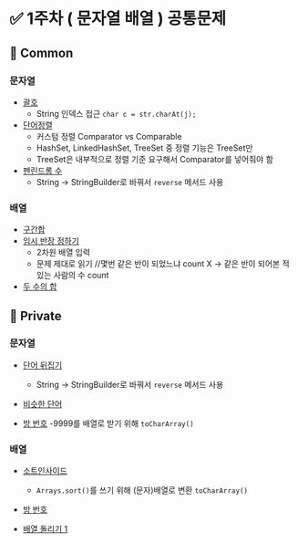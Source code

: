 # ✅ 1주차 ( 문자열 배열 ) 공통문제

## 📝 Common

### 문자열
- [괄호](https://www.acmicpc.net/problem/9012)
  - String 인덱스 접근 `char c = str.charAt(j);`
- [단어정렬](https://www.acmicpc.net/problem/1181)
  - 커스텀 정렬 Comparator vs Comparable
  - HashSet, LinkedHashSet, TreeSet 중 정렬 기능은 TreeSet만
  - TreeSet은 내부적으로 정렬 기준 요구해서 Comparator를 넣어줘야 함 
- [펜린드롬 수](https://www.acmicpc.net/problem/1259)
  - String -> StringBuilder로 바꿔서 `reverse` 메서드 사용

### 배열
- [구간합](https://www.acmicpc.net/problem/11659)
- [임시 반장 정하기](https://www.acmicpc.net/problem/1268)
  - 2차원 배열 입력
  - 문제 제대로 읽기  //몇번 같은 반이 되었느냐 count X -> 같은 반이 되어본 적 있는 사람의 수 count 
- [두 수의 합](https://www.acmicpc.net/problem/3273)

## 📝 Private

### 문자열
- [단어 뒤집기](https://www.acmicpc.net/problem/9093)
  - String -> StringBuilder로 바꿔서 `reverse` 메서드 사용

- [비슷한 단어](https://www.acmicpc.net/problem/1411)

- [방 번호](https://www.acmicpc.net/problem/1475)
  -9999를 배열로 받기 위해 `toCharArray()`

### 배열
- [소트인사이드](https://www.acmicpc.net/problem/1427)
  - `Arrays.sort()`를 쓰기 위해 (문자)배열로 변환 `toCharArray()`

- [방 번호](https://www.acmicpc.net/problem/1475)

- [배열 돌리기 1](https://www.acmicpc.net/problem/16926)
